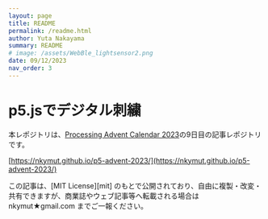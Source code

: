```yaml
---
layout: page
title: README
permalink: /readme.html
author: Yuta Nakayama
summary: README
# image: /assets/WebBle_lightsensor2.png
date: 09/12/2023
nav_order: 3
---
```


# p5.jsでデジタル刺繍

本レポジトリは、[Processing Advent Calendar 2023](https://adventar.org/calendars/8532)の9日目の記事レポジトリです。

[https://nkymut.github.io/p5-advent-2023/](https://nkymut.github.io/p5-advent-2023/)

この記事は、[MIT License][mit] のもとで公開されており、自由に複製・改変・共有できますが、商業誌やウェブ記事等へ転載される場合は nkymut★gmail.com までご一報ください。

